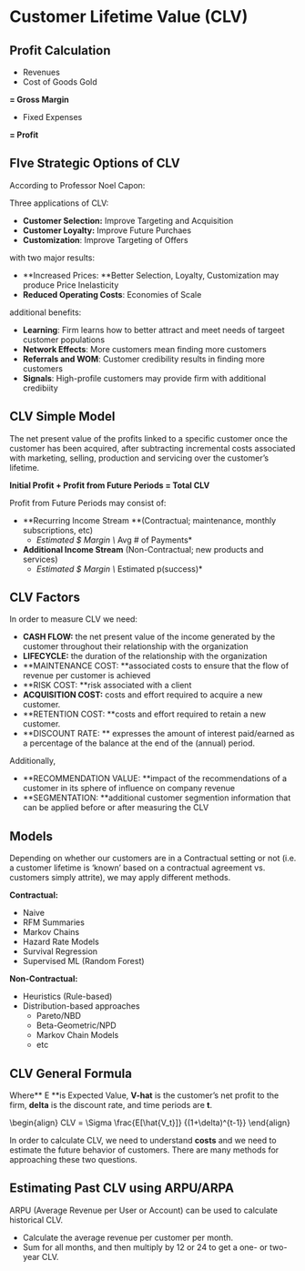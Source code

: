 # Customer Lifetime Value (CLV)

## Profit Calculation

* Revenues
* Cost of Goods Gold

**= Gross Margin**

* Fixed Expenses

**= Profit**

## FIve Strategic Options of CLV

According to Professor Noel Capon:

Three applications of CLV:

* **Customer Selection:** Improve Targeting and Acquisition
* **Customer Loyalty:** Improve Future Purchaes
* **Customization**: Improve Targeting of Offers

with two major results:

* **Increased Prices: **Better Selection, Loyalty, Customization may produce Price Inelasticity
* **Reduced Operating Costs**: Economies of Scale

additional benefits:

* **Learning**: Firm learns how to better attract and meet needs of targeet customer populations
* **Network Effects**: More customers mean finding more customers
* **Referrals and WOM**: Customer credibility results in finding more customers
* **Signals**: High-profile customers may provide firm with additional credibiity

## CLV Simple Model

The net present value of the profits linked to a specific customer once the customer has been acquired, after subtracting incremental costs associated with marketing, selling, production and servicing over the customer’s lifetime.

**Initial Profit + Profit from Future Periods = Total CLV**

Profit from Future Periods may consist of:

* **Recurring Income Stream **(Contractual; maintenance, monthly subscriptions, etc)
  * _Estimated $ Margin \\_ Avg # of Payments\*
* **Additional Income Stream** (Non-Contractual; new products and services)
  * _Estimated $ Margin \\_ Estimated p(success)\*

## CLV Factors

In order to measure CLV we need:

* **CASH FLOW:** the net present value of the income generated by the customer throughout their relationship with the organization
* **LIFECYCLE:** the duration of the relationship with the organization
* **MAINTENANCE COST: **associated costs to ensure that the flow of revenue per customer is achieved
* **RISK COST: **risk associated with a client
* **ACQUISITION COST:** costs and effort required to acquire a new customer.
* **RETENTION COST: **costs and effort required to retain a new customer.
* **DISCOUNT RATE: ** expresses the amount of interest paid/earned as a percentage of the balance at the end of the (annual) period.

Additionally,

* **RECOMMENDATION VALUE: **impact of the recommendations of a customer in its sphere of influence on company revenue
* **SEGMENTATION: **additional customer segmention information that can be applied before or after measuring the CLV

## Models

Depending on whether our customers are in a Contractual setting or not (i.e. a customer lifetime is ‘known’ based on a contractual agreement vs. customers simply attrite), we may apply different methods.

**Contractual:**

* Naive
* RFM Summaries
* Markov Chains
* Hazard Rate Models
* Survival Regression
* Supervised ML (Random Forest)

**Non-Contractual:**

* Heuristics (Rule-based)
* Distribution-based approaches
  * Pareto/NBD
  * Beta-Geometric/NPD
  * Markov Chain Models
  * etc

## CLV General Formula

Where** E **is Expected Value, **V-hat** is the customer’s net profit to the firm, **delta** is the discount rate, and time periods are **t**.

\begin{align} CLV = \Sigma \frac{E\[\hat{V\_t}]} {(1+\delta)^{t-1}} \end{align}

In order to calculate CLV, we need to understand **costs** and we need to estimate the future behavior of customers. There are many methods for approaching these two questions.

## Estimating Past CLV using ARPU/ARPA

ARPU (Average Revenue per User or Account) can be used to calculate historical CLV.

* Calculate the average revenue per customer per month.
* Sum for all months, and then multiply by 12 or 24 to get a one- or two-year CLV.
